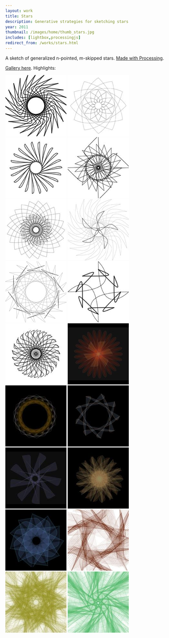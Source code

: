 ```yaml
---
layout: work
title: Stars
description: Generative strategies for sketching stars
year: 2011
thumbnail: /images/home/thumb_stars.jpg
includes: [lightbox,processingjs]
redirect_from: /works/stars.html
---
```



A sketch of generalized n-pointed, m-skipped stars. [Made with Processing](http://www.openprocessing.org/sketch/65386).

<center>
<canvas data-processing-sources="/code/Stars/Stars.pde"></canvas>
</center>

[Gallery here](http://www.flickr.com/photos/genekogan/sets/72157627624884838/).  Highlights:

<p>
	<a href="/images/stars/star-00001.jpg" rel="lightbox[bw]"><img src="/images/stars/thumb_star-00001.jpg" /></a>
	<a href="/images/stars/star-00004.jpg" rel="lightbox[bw]"><img src="/images/stars/thumb_star-00004.jpg" /></a>
	<a href="/images/stars/star-00005.jpg" rel="lightbox[bw]"><img src="/images/stars/thumb_star-00005.jpg" /></a>
	<a href="/images/stars/star-00010.jpg" rel="lightbox[bw]"><img src="/images/stars/thumb_star-00010.jpg" /></a>
	<a href="/images/stars/star-00011.jpg" rel="lightbox[bw]"><img src="/images/stars/thumb_star-00011.jpg" /></a>
	<a href="/images/stars/star-00014.jpg" rel="lightbox[bw]"><img src="/images/stars/thumb_star-00014.jpg" /></a>
	<a href="/images/stars/star-00016.jpg" rel="lightbox[bw]"><img src="/images/stars/thumb_star-00016.jpg" /></a>
	<a href="/images/stars/star-00022.jpg" rel="lightbox[bw]"><img src="/images/stars/thumb_star-00022.jpg" /></a>
	<a href="/images/stars/star-00028.jpg" rel="lightbox[bw]"><img src="/images/stars/thumb_star-00028.jpg" /></a>
	<a href="/images/stars/star04.jpg" rel="lightbox[star]"><img src="/images/stars/thumb_star04.jpg" /></a>
	<a href="/images/stars/star06.jpg" rel="lightbox[star]"><img src="/images/stars/thumb_star06.jpg" /></a>
	<a href="/images/stars/star08.jpg" rel="lightbox[star]"><img src="/images/stars/thumb_star08.jpg" /></a>
	<a href="/images/stars/star10.jpg" rel="lightbox[star]"><img src="/images/stars/thumb_star10.jpg" /></a>
	<a href="/images/stars/star12.jpg" rel="lightbox[star]"><img src="/images/stars/thumb_star12.jpg" /></a>
	<a href="/images/stars/star13.jpg" rel="lightbox[star]"><img src="/images/stars/thumb_star13.jpg" /></a>
	<a href="/images/stars/bezier1.jpg" rel="lightbox[bez]"><img src="/images/stars/thumb_bezier1.jpg" /></a>
	<a href="/images/stars/bezier3.jpg" rel="lightbox[bez]"><img src="/images/stars/thumb_bezier3.jpg" /></a>
	<a href="/images/stars/bezier6.jpg" rel="lightbox[bez]"><img src="/images/stars/thumb_bezier6.jpg" /></a>
</p>
